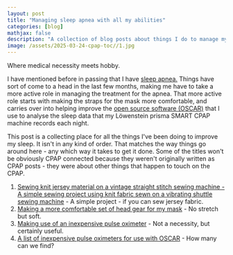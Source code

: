 ```yaml
---
layout: post
title: "Managing sleep apnea with all my abilities"
categories: [blog]
mathjax: false
description: "A collection of blog posts about things I do to manage my sleep apnea."
image: /assets/2025-03-24-cpap-toc//1.jpg
---
```

Where medical necessity meets hobby.

I have mentioned before in passing that I have [sleep apnea.](https://en.wikipedia.org/wiki/Sleep_apnea)  Things have sort of come to a head in the last few months, making me have to take a more active role in managing the treatment for the apnea.  That more active role starts with making the straps for the mask more comfortable, and carries over into helping improve the [open source software (OSCAR)](https://www.sleepfiles.com/OSCAR/) that I use to analyse the sleep data that my Löwenstein prisma SMART CPAP machine records each night.

This post is a collecting place for all the things I've been doing to improve my sleep.  It isn't in any kind of order. That matches the way things go around here - any which way it takes to get it done.  Some of the titles won't be obviously CPAP connected because they weren't originally written as CPAP posts - they were about other things that happen to touch on the CPAP.

1. [Sewing knit jersey material on a vintage straight stitch sewing machine - A simple sewing project using knit fabric sewn on a vibrating shuttle sewing machine](vibratingshuttle-jersey-2) - A simple project - if you can sew jersey fabric.
2. [Making a more comfortable set of head gear for my mask](cpapmaskstraps) - No stretch but soft.
3. [Making use of an inexpensive pulse oximeter](pulseoximeter) - Not a necessity, but certainly useful.
4. [A list of inexpensive pulse oximeters for use with OSCAR](morepulseoximeters) - How many can we find?
